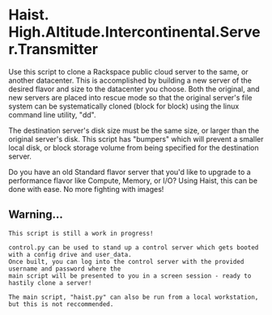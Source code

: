 # Haist. High.Altitude.Intercontinental.Server.Transmitter

Use this script to clone a Rackspace public cloud server to the same, or another datacenter. This is accomplished by building a new server of the desired flavor and size to the datacenter you choose. Both the original, and new servers are placed into rescue mode so that the original server's file system can be systematically cloned (block for block) using the linux command line utility, "dd".

The destination server's disk size must be the same size, or larger than the original server's disk. This script has "bumpers" which will prevent a smaller local disk, or block storage volume from being specified for the destination server.

Do you have an old Standard flavor server that you'd like to upgrade to a performance flavor like Compute, Memory, or I/O? Using Haist, this can be done with ease. No more fighting with images!

## Warning...
```
This script is still a work in progress!

control.py can be used to stand up a control server which gets booted with a config drive and user_data. 
Once built, you can log into the control server with the provided username and password where the 
main script will be presented to you in a screen session - ready to hastily clone a server! 

The main script, "haist.py" can also be run from a local workstation, but this is not reccommended.
```
